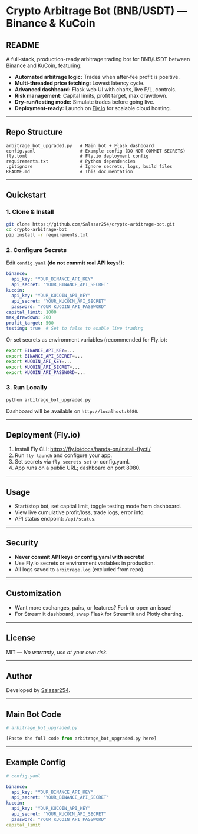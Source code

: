 # Crypto Arbitrage Bot (BNB/USDT) — Binance & KuCoin

## README

A full-stack, production-ready arbitrage trading bot for BNB/USDT between Binance and KuCoin, featuring:

- **Automated arbitrage logic:** Trades when after-fee profit is positive.
- **Multi-threaded price fetching:** Lowest latency cycle.
- **Advanced dashboard:** Flask web UI with charts, live P/L, controls.
- **Risk management:** Capital limits, profit target, max drawdown.
- **Dry-run/testing mode:** Simulate trades before going live.
- **Deployment-ready:** Launch on [Fly.io](https://fly.io) for scalable cloud hosting.

---

## Repo Structure

```
arbitrage_bot_upgraded.py   # Main bot + Flask dashboard
config.yaml                 # Example config (DO NOT COMMIT SECRETS)
fly.toml                    # Fly.io deployment config
requirements.txt            # Python dependencies
.gitignore                  # Ignore secrets, logs, build files
README.md                   # This documentation
```

---

## Quickstart

### 1. Clone & Install

```bash
git clone https://github.com/Salazar254/crypto-arbitrage-bot.git
cd crypto-arbitrage-bot
pip install -r requirements.txt
```

### 2. Configure Secrets

Edit `config.yaml` **(do not commit real API keys!)**:

```yaml
binance:
  api_key: "YOUR_BINANCE_API_KEY"
  api_secret: "YOUR_BINANCE_API_SECRET"
kucoin:
  api_key: "YOUR_KUCOIN_API_KEY"
  api_secret: "YOUR_KUCOIN_API_SECRET"
  password: "YOUR_KUCOIN_API_PASSWORD"
capital_limit: 1000
max_drawdown: 200
profit_target: 500
testing: true  # Set to false to enable live trading
```

Or set secrets as environment variables (recommended for Fly.io):

```bash
export BINANCE_API_KEY=...
export BINANCE_API_SECRET=...
export KUCOIN_API_KEY=...
export KUCOIN_API_SECRET=...
export KUCOIN_API_PASSWORD=...
```

### 3. Run Locally

```bash
python arbitrage_bot_upgraded.py
```

Dashboard will be available on `http://localhost:8080`.

---

## Deployment (Fly.io)

1. Install Fly CLI: https://fly.io/docs/hands-on/install-flyctl/
2. Run `fly launch` and configure your app.
3. Set secrets via `fly secrets set` or config.yaml.
4. App runs on a public URL; dashboard on port 8080.

---

## Usage

- Start/stop bot, set capital limit, toggle testing mode from dashboard.
- View live cumulative profit/loss, trade logs, error info.
- API status endpoint: `/api/status`.

---

## Security

- **Never commit API keys or config.yaml with secrets!**
- Use Fly.io secrets or environment variables in production.
- All logs saved to `arbitrage.log` (excluded from repo).

---

## Customization

- Want more exchanges, pairs, or features? Fork or open an issue!
- For Streamlit dashboard, swap Flask for Streamlit and Plotly charting.

---

## License

MIT — _No warranty, use at your own risk._

---

## Author

Developed by [Salazar254](https://github.com/Salazar254).

---

## Main Bot Code

```python
# arbitrage_bot_upgraded.py

[Paste the full code from arbitrage_bot_upgraded.py here]
```

---

## Example Config

```yaml
# config.yaml

binance:
  api_key: "YOUR_BINANCE_API_KEY"
  api_secret: "YOUR_BINANCE_API_SECRET"
kucoin:
  api_key: "YOUR_KUCOIN_API_KEY"
  api_secret: "YOUR_KUCOIN_API_SECRET"
  password: "YOUR_KUCOIN_API_PASSWORD"
capital_limit
